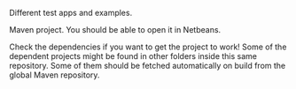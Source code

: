 Different test apps and examples. 

Maven project. You should be able to open it in Netbeans.

Check the dependencies if you want to get the project to work! Some of the dependent projects might be found in other folders inside this same repository. Some of them should be fetched automatically on build from the global Maven repository.